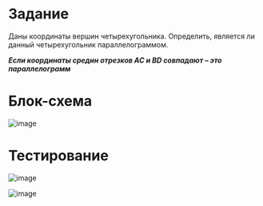 # Задание

<p>Даны координаты вершин четырехугольника. Определить, является ли данный четырехугольник параллелограммом.</p>
<b><i>Если координаты средин отрезков АС и ВD совпадают – это параллелограмм</b></i>

# Блок-схема

![image](https://user-images.githubusercontent.com/76211121/187193722-db5bd0be-e007-4d3a-95a7-448c6a7de83a.png)


# Тестирование

![image](https://user-images.githubusercontent.com/76211121/187193800-804cce72-9e13-4ebf-9bef-5a24d893125c.png)

![image](https://user-images.githubusercontent.com/76211121/187193814-c22ca690-029a-472d-8956-26ab2f31a2a0.png)
